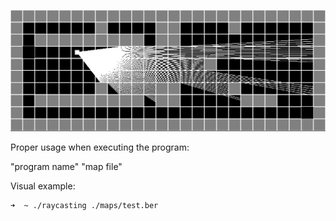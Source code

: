 ![Raycasting](./sprites/raycasting.png)

Proper usage when executing the program:

"program name" "map file"

Visual example:
```bash
➜  ~ ./raycasting ./maps/test.ber
```
